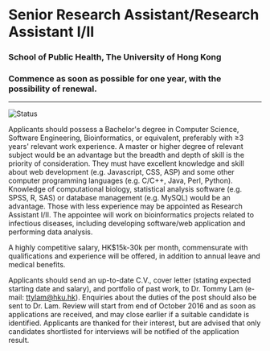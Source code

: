 # Senior Research Assistant/Research Assistant I/II 
### School of Public Health, The University of Hong Kong
### Commence as soon as possible for one year, with the possibility of renewal.---------------------------------------

![Status](https://img.shields.io/badge/Status-Open-blue.svg?style=flat)
Applicants should possess a Bachelor's degree in Computer Science, Software Engineering, Bioinformatics, or equivalent, preferably with ≥3 years' relevant work experience. A master or higher degree of relevant subject would be an advantage but the breadth and depth of skill is the priority of consideration. They must have excellent knowledge and skill about web development (e.g. Javascript, CSS, ASP) and some other computer programming languages (e.g. C/C++, Java, Perl, Python). Knowledge of computational biology, statistical analysis software (e.g. SPSS, R, SAS) or database management (e.g. MySQL) would be an advantage. Those with less experience may be appointed as Research Assistant I/II. The appointee will work on bioinformatics projects related to infectious diseases, including developing software/web application and performing data analysis. A highly competitive salary, HK$15k-30k per month, commensurate with qualifications and experience will be offered, in addition to annual leave and medical benefits.Applicants should send an up-to-date C.V., cover letter (stating expected starting date and salary), and portfolio of past work, to Dr. Tommy Lam (e-mail: <ttylam@hku.hk>). Enquiries about the duties of the post should also be sent to Dr. Lam. Review will start from end of October 2016 and as soon as applications are received, and may close earlier if a suitable candidate is identified. Applicants are thanked for their interest, but are advised that only candidates shortlisted for interviews will be notified of the application result.